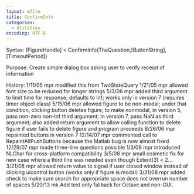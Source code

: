 ```yaml
---
layout: mfile
title: ConfirmInfo
categories:
  - Utilities
encoding: UTF-8
---
```


 Syntax: [FigureHandle] = ConfirmInfo(TheQuestion,[ButtonString],[TimeoutPeriod])

 Purpose: Create simple dialog box asking user to verify receipt of information

 History: 1/11/05       mpr     modified this from TwoStateQuery
                     1/21/05        mpr     allowed font size to be reduced for longer strings
           5/3/06    mpr   added third argument to limit time for response;
                           defaults to Inf; works only in version 7 (requires
                           timer object class)
                     5/15/06        mpr     allowed figure to be non-modal; under that
                           condition, clicking button deletes figure; to make
                           nonmodal, in version 5, pass non-zero non-Inf third
                           argument; in version 7, pass NaN as third argument;
                           also added return argument to allow calling function
                           to delete figure if user fails to delete figure and
                           program proceeds
          8/26/06    mpr   repainted buttons in version 7
         12/14/07    mpr   commented call to RepaintAllPushButtons because
                           the Matlab bug is now almost fixed
         12/29/07    mpr   made three-line questions possible
                     1/3/08         mpr     introduced NLChar for cross-platform compatibility
          3/5/08     mpr   small cosmetic fix for new case where a third line
                           was needed even though Extent(3) \< 2...
          3/21/08    mpr   allowed return value to signal if user closed window
                           instead of clicking uicontrol button (works only if
                           figure is modal)
          3/31/08    mpr   added check to make sure search for appropriate
                           space does not overrun number of spaces
          5/20/13    mk Add text only fallback for Octave and non-GUI.